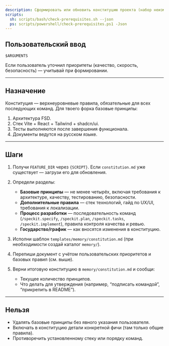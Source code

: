 ```yaml
---
description: Сформировать или обновить конституцию проекта (набор неизменяемых правил разработки).
scripts:
  sh: scripts/bash/check-prerequisites.sh --json
  ps: scripts/powershell/check-prerequisites.ps1 -Json
---
```


## Пользовательский ввод

```text
$ARGUMENTS
```

Если пользователь уточнил приоритеты (качество, скорость, безопасность) — учитывай при формировании.

---

## Назначение

Конституция — верхнеуровневые правила, обязательные для всех последующих команд. Для твоего форка базовые принципы:
1. Архитектура FSD.
2. Стек Vite + React + Tailwind + shadcn/ui.
3. Тесты выполняются после завершения функционала.
4. Документы ведутся на русском языке.

---

## Шаги

1. Получи `FEATURE_DIR` через `{SCRIPT}`. Если `constitution.md` уже существует — загрузи его для обновления.

2. Определи разделы:
   - **Базовые принципы** — не менее четырёх, включая требования к архитектуре, качеству, тестированию, безопасности.
   - **Дополнительные правила** — стек технологий, гайд по UX/UI, требования к локализации.
   - **Процесс разработки** — последовательность команд (`/speckit.specify`, `/speckit.plan`, `/speckit.tasks`, `/speckit.implement`), правила контроля качества и ревью.
   - **Государство/график** — как вносятся изменения в конституцию.

3. Исполни шаблон `templates/memory/constitution.md` (при необходимости создай каталог `memory/`).

4. Перепиши документ с учётом пользовательских приоритетов и базовых правил (см. выше).

5. Верни итоговую конституцию в `memory/constitution.md` и сообщи:
   - Текущее количество принципов.
   - Что делать для утверждения (например, “подписать командой”, “прикрепить в README”).

---

## Нельзя

- Удалять базовые принципы без явного указания пользователя.
- Включать в конституцию детали конкретной фичи (там только общие правила).
- Противоречить установленному стеку или порядку команд.
